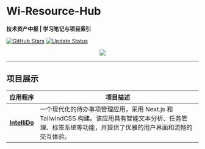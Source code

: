 # Wi-Resource-Hub

**技术资产中枢 | 学习笔记与项目索引**

[![GitHub Stars](https://img.shields.io/github/stars/你的用户名/Wi-Resource-Hub?style=flat-square)](https://github.com/WistiXX/Wi-Resource-Hub/stargazers)
[![Update Status](https://img.shields.io/badge/更新状态-同步中-00B4D8?style=flat-square)](https://github.com/WistiXX/Wi-Resource-Hub/commits/main)

<div align="center">
  <a href="https://github.com/WistiXX/Wi-Learning-Notes">
    <img src="https://img.shields.io/badge/Wi--Learning--Notes-笔记中心-8A2BE2?style=for-the-badge">
  </a>
</div>

---

## 项目展示

| 应用程序 | 项目描述 |
|----------|----------|
| **[IntelliDo](https://github.com/WistiXX/IntelliDo)** | 一个现代化的待办事项管理应用，采用 Next.js 和 TailwindCSS 构建。该应用具有智能文本分析、任务管理、标签系统等功能，并提供了优雅的用户界面和流畅的交互体验。 |
